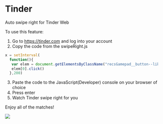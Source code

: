 # Tinder

Auto swipe right for Tinder Web

To use this feature:
1. Go to https://tinder.com and log into your account
2. Copy the code from the swipeRight.js
```javascript
x = setInterval(
  function(){
   var elem = document.getElementsByClassName("recsGamepad__button--like");
   elem[0].click()
  },200)
```
3. Paste the code to the JavaScript(Developer) console on your browser of choice 
4. Press enter
5. Watch Tinder swipe right for you

Enjoy all of the matches!

![](https://media.giphy.com/media/QlmysCrZMeZuo/giphy.gif)
